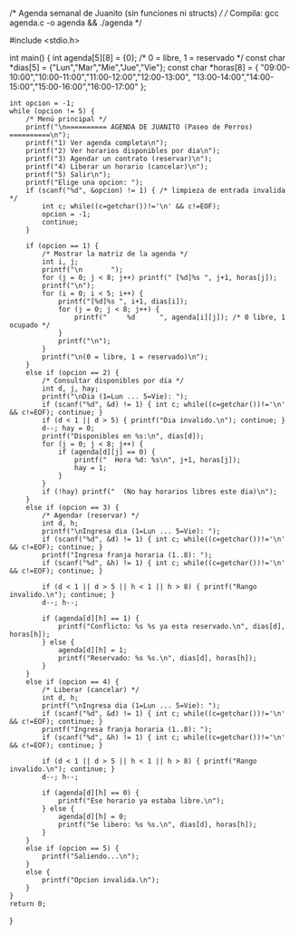 /* Agenda semanal de Juanito (sin funciones ni structs) */
/* Compila:  gcc agenda.c -o agenda  &&  ./agenda */

#include <stdio.h>

int main() {
    int agenda[5][8] = {0};  /* 0 = libre, 1 = reservado */
    const char *dias[5]  = {"Lun","Mar","Mie","Jue","Vie"};
    const char *horas[8] = {
        "09:00-10:00","10:00-11:00","11:00-12:00","12:00-13:00",
        "13:00-14:00","14:00-15:00","15:00-16:00","16:00-17:00"
    };

    int opcion = -1;
    while (opcion != 5) {
        /* Menú principal */
        printf("\n========== AGENDA DE JUANITO (Paseo de Perros) ==========\n");
        printf("1) Ver agenda completa\n");
        printf("2) Ver horarios disponibles por dia\n");
        printf("3) Agendar un contrato (reservar)\n");
        printf("4) Liberar un horario (cancelar)\n");
        printf("5) Salir\n");
        printf("Elige una opcion: ");
        if (scanf("%d", &opcion) != 1) { /* limpieza de entrada invalida */
            int c; while((c=getchar())!='\n' && c!=EOF);
            opcion = -1;
            continue;
        }

        if (opcion == 1) {
            /* Mostrar la matriz de la agenda */
            int i, j;
            printf("\n       ");
            for (j = 0; j < 8; j++) printf(" [%d]%s ", j+1, horas[j]);
            printf("\n");
            for (i = 0; i < 5; i++) {
                printf("[%d]%s ", i+1, dias[i]);
                for (j = 0; j < 8; j++) {
                    printf("     %d      ", agenda[i][j]); /* 0 libre, 1 ocupado */
                }
                printf("\n");
            }
            printf("\n(0 = libre, 1 = reservado)\n");
        }
        else if (opcion == 2) {
            /* Consultar disponibles por día */
            int d, j, hay;
            printf("\nDia (1=Lun ... 5=Vie): ");
            if (scanf("%d", &d) != 1) { int c; while((c=getchar())!='\n' && c!=EOF); continue; }
            if (d < 1 || d > 5) { printf("Dia invalido.\n"); continue; }
            d--; hay = 0;
            printf("Disponibles en %s:\n", dias[d]);
            for (j = 0; j < 8; j++) {
                if (agenda[d][j] == 0) {
                    printf("  Hora %d: %s\n", j+1, horas[j]);
                    hay = 1;
                }
            }
            if (!hay) printf("  (No hay horarios libres este dia)\n");
        }
        else if (opcion == 3) {
            /* Agendar (reservar) */
            int d, h;
            printf("\nIngresa dia (1=Lun ... 5=Vie): ");
            if (scanf("%d", &d) != 1) { int c; while((c=getchar())!='\n' && c!=EOF); continue; }
            printf("Ingresa franja horaria (1..8): ");
            if (scanf("%d", &h) != 1) { int c; while((c=getchar())!='\n' && c!=EOF); continue; }

            if (d < 1 || d > 5 || h < 1 || h > 8) { printf("Rango invalido.\n"); continue; }
            d--; h--;

            if (agenda[d][h] == 1) {
                printf("Conflicto: %s %s ya esta reservado.\n", dias[d], horas[h]);
            } else {
                agenda[d][h] = 1;
                printf("Reservado: %s %s.\n", dias[d], horas[h]);
            }
        }
        else if (opcion == 4) {
            /* Liberar (cancelar) */
            int d, h;
            printf("\nIngresa dia (1=Lun ... 5=Vie): ");
            if (scanf("%d", &d) != 1) { int c; while((c=getchar())!='\n' && c!=EOF); continue; }
            printf("Ingresa franja horaria (1..8): ");
            if (scanf("%d", &h) != 1) { int c; while((c=getchar())!='\n' && c!=EOF); continue; }

            if (d < 1 || d > 5 || h < 1 || h > 8) { printf("Rango invalido.\n"); continue; }
            d--; h--;

            if (agenda[d][h] == 0) {
                printf("Ese horario ya estaba libre.\n");
            } else {
                agenda[d][h] = 0;
                printf("Se libero: %s %s.\n", dias[d], horas[h]);
            }
        }
        else if (opcion == 5) {
            printf("Saliendo...\n");
        }
        else {
            printf("Opcion invalida.\n");
        }
    }
    return 0;
}
